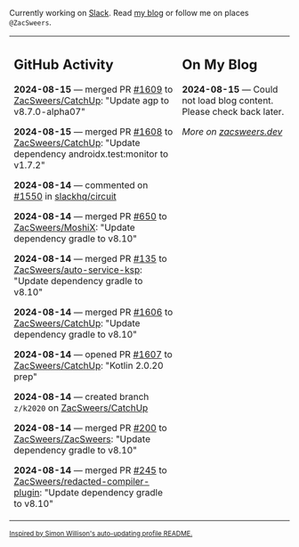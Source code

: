 Currently working on [Slack](https://slack.com/). Read [my blog](https://zacsweers.dev/) or follow me on places `@ZacSweers`.

<table><tr><td valign="top" width="60%">

## GitHub Activity
<!-- githubActivity starts -->
**2024-08-15** — merged PR [#1609](https://github.com/ZacSweers/CatchUp/pull/1609) to [ZacSweers/CatchUp](https://github.com/ZacSweers/CatchUp): "Update agp to v8.7.0-alpha07"

**2024-08-15** — merged PR [#1608](https://github.com/ZacSweers/CatchUp/pull/1608) to [ZacSweers/CatchUp](https://github.com/ZacSweers/CatchUp): "Update dependency androidx.test:monitor to v1.7.2"

**2024-08-14** — commented on [#1550](https://github.com/slackhq/circuit/pull/1550#issuecomment-2289784961) in [slackhq/circuit](https://github.com/slackhq/circuit)

**2024-08-14** — merged PR [#650](https://github.com/ZacSweers/MoshiX/pull/650) to [ZacSweers/MoshiX](https://github.com/ZacSweers/MoshiX): "Update dependency gradle to v8.10"

**2024-08-14** — merged PR [#135](https://github.com/ZacSweers/auto-service-ksp/pull/135) to [ZacSweers/auto-service-ksp](https://github.com/ZacSweers/auto-service-ksp): "Update dependency gradle to v8.10"

**2024-08-14** — merged PR [#1606](https://github.com/ZacSweers/CatchUp/pull/1606) to [ZacSweers/CatchUp](https://github.com/ZacSweers/CatchUp): "Update dependency gradle to v8.10"

**2024-08-14** — opened PR [#1607](https://github.com/ZacSweers/CatchUp/pull/1607) to [ZacSweers/CatchUp](https://github.com/ZacSweers/CatchUp): "Kotlin 2.0.20 prep"

**2024-08-14** — created branch `z/k2020` on [ZacSweers/CatchUp](https://github.com/ZacSweers/CatchUp)

**2024-08-14** — merged PR [#200](https://github.com/ZacSweers/ZacSweers/pull/200) to [ZacSweers/ZacSweers](https://github.com/ZacSweers/ZacSweers): "Update dependency gradle to v8.10"

**2024-08-14** — merged PR [#245](https://github.com/ZacSweers/redacted-compiler-plugin/pull/245) to [ZacSweers/redacted-compiler-plugin](https://github.com/ZacSweers/redacted-compiler-plugin): "Update dependency gradle to v8.10"
<!-- githubActivity ends -->
</td><td valign="top" width="40%">

## On My Blog
<!-- blog starts -->
**2024-08-15** — Could not load blog content. Please check back later.
<!-- blog ends -->
_More on [zacsweers.dev](https://zacsweers.dev/)_
</td></tr></table>

<sub><a href="https://simonwillison.net/2020/Jul/10/self-updating-profile-readme/">Inspired by Simon Willison's auto-updating profile README.</a></sub>
